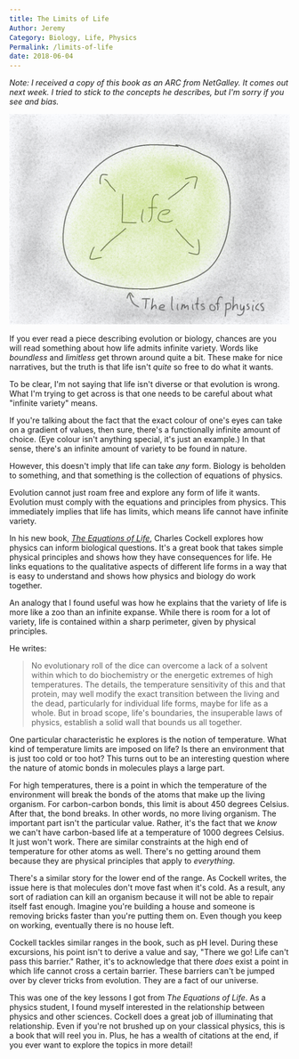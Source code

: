 ```yaml
---
title: The Limits of Life
Author: Jeremy
Category: Biology, Life, Physics
Permalink: /limits-of-life
date: 2018-06-04
---
```


*Note: I received a copy of this book as an ARC from NetGalley. It comes out next week. I tried to stick to the concepts he describes, but I'm sorry if you see and bias.*

![Diagram of the limits of life.](/images/limitsOfLife.png)

If you ever read a piece describing evolution or biology, chances are you will read something about how life admits infinite variety. Words like *boundless* and *limitless* get thrown around quite a bit. These make for nice narratives, but the truth is that life isn't *quite* so free to do what it wants.

To be clear, I'm not saying that life isn't diverse or that evolution is wrong. What I'm trying to get across is that one needs to be careful about what "infinite variety" means.

If you're talking about the fact that the exact colour of one's eyes can take on a gradient of values, then sure, there's a functionally infinite amount of choice. (Eye colour isn't anything special, it's just an example.) In that sense, there's an infinite amount of variety to be found in nature.

However, this doesn't imply that life can take *any* form. Biology is beholden to something, and that something is the collection of equations of physics.

Evolution cannot just roam free and explore any form of life it wants. Evolution must comply with the equations and principles from physics. This immediately implies that life has limits, which means life cannot have infinite variety.

In his new book, [*The Equations of Life*](https://www.goodreads.com/book/show/36342158-the-equations-of-life), Charles Cockell explores how physics can inform biological questions. It's a great book that takes simple physical principles and shows how they have consequences for life. He links equations to the qualitative aspects of different life forms in a way that is easy to understand and shows how physics and biology do work together.

An analogy that I found useful was how he explains that the variety of life is more like a zoo than an infinite expanse. While there is room for a lot of variety, life is contained within a sharp perimeter, given by physical principles.

He writes:

> No evolutionary roll of the dice can overcome a lack of a solvent within which to do biochemistry or the energetic extremes of high temperatures. The details, the temperature sensitivity of this and that protein, may well modify the exact transition between the living and the dead, particularly for individual life forms, maybe for life as a whole. But in broad scope, life's boundaries, the insuperable laws of physics, establish a solid wall that bounds us all together.

One particular characteristic he explores is the notion of temperature. What kind of temperature limits are imposed on life? Is there an environment that is just too cold or too hot? This turns out to be an interesting question where the nature of atomic bonds in molecules plays a large part.

For high temperatures, there is a point in which the temperature of the environment will break the bonds of the atoms that make up the living organism. For carbon-carbon bonds, this limit is about 450 degrees Celsius. After that, the bond breaks. In other words, no more living organism. The important part isn't the particular value. Rather, it's the fact that we *know* we can't have carbon-based life at a temperature of 1000 degrees Celsius. It just won't work. There are similar constraints at the high end of temperature for other atoms as well. There's no getting around them because they are physical principles that apply to *everything*.

There's a similar story for the lower end of the range. As Cockell writes, the issue here is that molecules don't move fast when it's cold. As a result, any sort of radiation can kill an organism because it will not be able to repair itself fast enough. Imagine you're building a house and someone is removing bricks faster than you're putting them on. Even though you keep on working, eventually there is no house left.

Cockell tackles similar ranges in the book, such as pH level. During these excursions, his point isn't to derive a value and say, "There we go! Life can't pass this barrier." Rather, it's to acknowledge that there *does* exist a point in which life cannot cross a certain barrier. These barriers can't be jumped over by clever tricks from evolution. They are a fact of our universe.

This was one of the key lessons I got from *The Equations of Life*. As a physics student, I found myself interested in the relationship between physics and other sciences. Cockell does a great job of illuminating that relationship. Even if you're not brushed up on your classical physics, this is a book that will reel you in. Plus, he has a wealth of citations at the end, if you ever want to explore the topics in more detail!